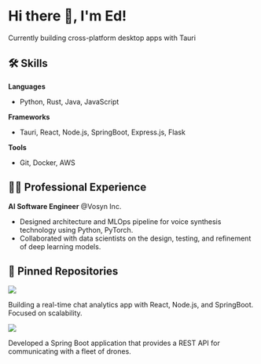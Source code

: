 # Hi there 👋, I'm Ed!

Currently building cross-platform desktop apps with Tauri

## 🛠 Skills

**Languages**

- Python, Rust, Java, JavaScript

**Frameworks**

- Tauri, React, Node.js, SpringBoot, Express.js, Flask

**Tools**

- Git, Docker, AWS

## 👩‍💻 Professional Experience

**AI Software Engineer** @Vosyn Inc. 

- Designed architecture and MLOps pipeline for voice synthesis technology using Python, PyTorch.
- Collaborated with data scientists on the design, testing, and refinement of deep learning models.

## 📌 Pinned Repositories

<a href="https://github.com/edielam/Social-Metric-Tracker">
  <img src="https://github-readme-stats.vercel.app/api/pin/?username=edielam&repo=Social-Metric-Tracker"/>
</a>

Building a real-time chat analytics app with React, Node.js, and SpringBoot. Focused on scalability.

<a href="https://github.com/edielam/Drone-Dispatcher-App">
  <img src="https://github-readme-stats.vercel.app/api/pin/?username=edielam&repo=Drone-Dispatcher-App"/>
</a>

Developed a Spring Boot application that provides a REST API for communicating with a fleet of drones.
